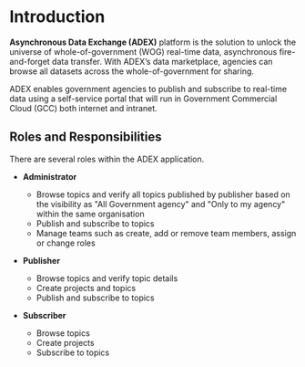 
# Introduction #


**Asynchronous Data Exchange (ADEX)** platform is the solution to unlock the universe of whole-of-government (WOG) real-time data, asynchronous fire-and-forget data transfer. With ADEX’s data marketplace, agencies can browse all datasets across the whole-of-government for sharing.

ADEX enables government agencies to publish and subscribe to real-time data using a self-service portal that will run in  Government Commercial Cloud (GCC) both internet and intranet.

## Roles and Responsibilities

There are several roles within the ADEX application.

- **Administrator**

  - Browse topics and verify all topics published by publisher based on the visibility as "All Government agency" and "Only to my agency" within the same organisation
  - Publish and subscribe to topics
  - Manage teams such as create, add or remove team members, assign or change roles
  
- **Publisher**	

  - Browse topics and verify topic details
  - Create projects and topics
  - Publish and subscribe to topics
  
- **Subscriber**

  - Browse topics 
  - Create projects
  - Subscribe to topics

